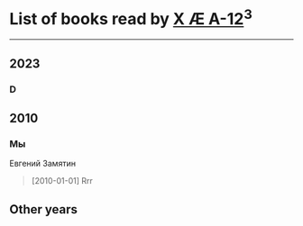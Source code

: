 # List of books read by [X Æ A-12](https://google.com)<sup>3</sup>
---

## 2023

### D



## 2010

### Мы
Евгений Замятин
> [2010-01-01] Rrr



## Other years




